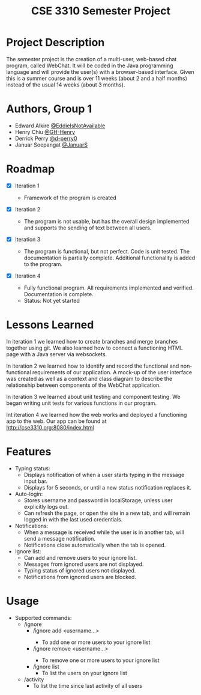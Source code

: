<h2 align="center" style="font-size:200%;line-height:2;">CSE 3310 Semester Project</h2>

# Project Description

The semester project is the creation of a multi-user, web-based chat program, called WebChat. It will be
coded in the Java programming language and will provide the user(s) with a browser-based interface.
Given this is a summer course and is over 11 weeks (about 2 and a half months) instead of the usual 14
weeks (about 3 months).

# Authors, Group 1

- Edward Alkire [@EddieIsNotAvailable](https://github.com/EddieIsNotAvailable)
- Henry Chiu [@GH-Henry](https://github.com/GH-Henry)
- Derrick Perry [@d-perry0](https://github.com/d-perry0)
- Januar Soepangat [@JanuarS](https://github.com/JanuarS)

# Roadmap

- [X] Iteration 1
  - Framework of the program is created 

- [X] Iteration 2
  - The program is not usable, but has the overall design implemented and supports the sending of text between all users.

- [X] Iteration 3
  - The program is functional, but not perfect. Code is unit tested. The documentation is partially complete. Additional functionality is added to the program.

- [X] Iteration 4
  - Fully functional program. All requirements implemented and verified. Documentation is complete.
  - Status: Not yet started

# Lessons Learned

In iteration 1 we learned how to create branches and merge branches together using git. We also learned how to connect a functioning HTML page with a Java server via websockets. 

In iteration 2 we learned how to identify and record the functional and non-functional requirements of our application. A mock-up of the user interface was created as well as a context and class diagram to describe the relationship between components of the WebChat application. 

In iteration 3 we learned about unit testing and component testing. We began writing unit tests for various functions in our program. 

Int iteration 4 we learned how the web works and deployed a functioning app to the web. Our app can be found at http://cse3310.org:8080/index.html

# Features
- Typing status:
  - Displays notification of when a user starts typing in the message input bar.
  - Displays for 5 seconds, or until a new status notification replaces it.
- Auto-login:
  - Stores username and password in localStorage, unless user explicitly logs out.
  - Can refresh the page, or open the site in a new tab, and will remain logged in with the last used credentials.
- Notifications:
  - When a message is received while the user is in another tab, will send a message notification.
  - Notifications close automatically when the tab is opened.
- Ignore list:
  - Can add and remove users to your ignore list.
  - Messages from ignored users are not displayed.
  - Typing status of ignored users not displayed.
  - Notifications from ignored users are blocked.

# Usage
- Supported commands:
  - /ignore
    - /ignore add <username> <username1> <username...>
      - To add one or more users to your ignore list
    - /ignore remove <username> <username1> <username...>
      - To remove one or more users to your ignore list
    - /ignore list
      - To list the users on your ignore list
  - /activity
    - To list the time since last activity of all users
